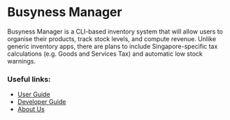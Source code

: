 <!--
//@@author b1inmeister
-->
# Busyness Manager

Busyness Manager is a CLI-based inventory system that will allow users to organise their products, track stock
levels, and compute revenue. Unlike generic inventory apps, there are plans to include Singapore-specific tax
calculations (e.g. Goods and Services Tax) and automatic low stock warnings.

### Useful links:
* [User Guide](docs/UserGuide.md)
* [Developer Guide](docs/DeveloperGuide.md)
* [About Us](docs/AboutUs.md)
